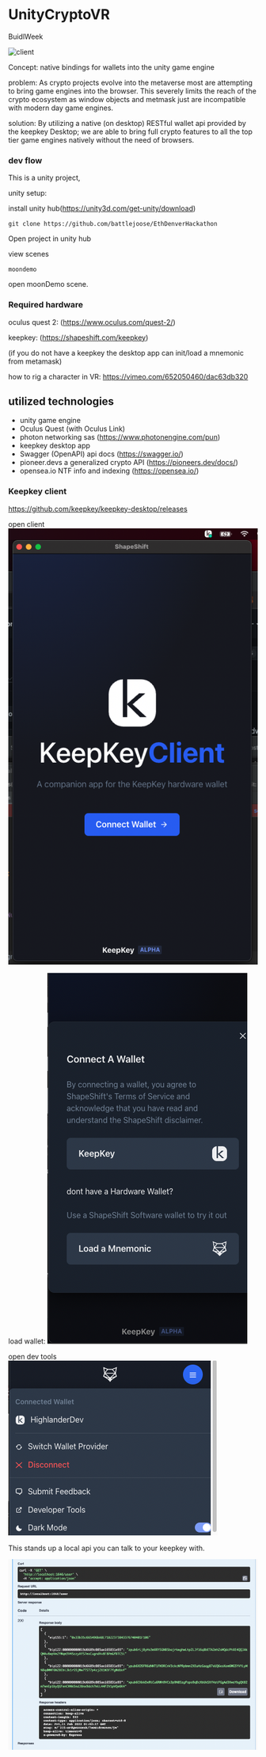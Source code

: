 # UnityCryptoVR
 BuidlWeek

![client](https://github.com/battlejoose/EthDenverHackathon/blob/main/docs/bbf004942173b841cfe19fab1038d3f6-png.jpg)

Concept: native bindings for wallets into the unity game engine

problem: As crypto projects evolve into the metaverse most are attempting to bring game engines into the browser. This severely limits the reach of the crypto ecosystem as window objects and metmask just are incompatible with modern day game engines.

solution: By utilizing a native (on desktop) RESTful wallet api provided by the keepkey Desktop; we are able to bring full crypto features to all the top tier game engines natively without the need of browsers.


### dev flow

This is a unity project, 

unity setup:

install unity hub(https://unity3d.com/get-unity/download)

```
git clone https://github.com/battlejoose/EthDenverHackathon
```

Open project in unity hub

view scenes
```
moondemo
```
open moonDemo scene.


### Required hardware

oculus quest 2: (https://www.oculus.com/quest-2/)

keepkey: (https://shapeshift.com/keepkey)

(if you do not have a keepkey the desktop app can init/load a mnemonic from metamask)

how to rig a character in VR: https://vimeo.com/652050460/dac63db320

## utilized technologies

* unity game engine
* Oculus Quest (with Oculus Link)
* photon networking sas (https://www.photonengine.com/pun)
* keepkey desktop app
* Swagger (OpenAPI) api docs (https://swagger.io/)
* pioneer.devs a generalized crypto API (https://pioneers.dev/docs/)
* opensea.io NTF info and indexing (https://opensea.io/)

### Keepkey client 

https://github.com/keepkey/keepkey-desktop/releases

open client
![client](https://github.com/BitHighlander/EthDenverHackathon/blob/main/docs/welcome-screen.png)

load wallet:
![client](https://github.com/BitHighlander/EthDenverHackathon/blob/main/docs/client-4.png)

open dev tools
![client](https://github.com/BitHighlander/EthDenverHackathon/blob/main/docs/client-3.png)

This stands up a local api you can talk to your keepkey with. 

![api](https://github.com/BitHighlander/EthDenverHackathon/blob/main/docs/client-1.png)




